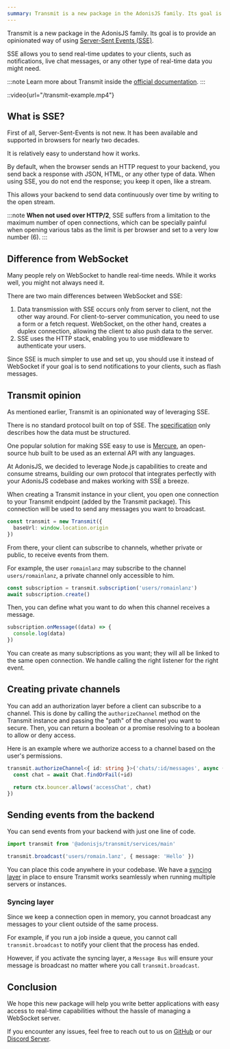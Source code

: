 ```yaml
---
summary: Transmit is a new package in the AdonisJS family. Its goal is to provide an opinionated way of using SSE.
---
```


Transmit is a new package in the AdonisJS family. Its goal is to provide an opinionated way of using [Server-Sent Events (SSE)](https://developer.mozilla.org/en-US/docs/Web/API/Server-sent_events).

SSE allows you to send real-time updates to your clients, such as notifications, live chat messages, or any other type of real-time data you might need.

:::note
Learn more about Transmit inside the [official documentation](https://docs.adonisjs.com/guides/digging-deeper/transmit).
:::

::video{url="/transmit-example.mp4"}

## What is SSE?

First of all, Server-Sent-Events is not new. It has been available and supported in browsers for nearly two decades.

It is relatively easy to understand how it works.

By default, when the browser sends an HTTP request to your backend, you send back a response with JSON, HTML, or any other type of data. When using SSE, you do not end the response; you keep it open, like a stream.

This allows your backend to send data continuously over time by writing to the open stream.

:::note
**When not used over HTTP/2**, SSE suffers from a limitation to the maximum number of open connections, which can be specially painful when opening various tabs as the limit is per browser and set to a very low number (6).
:::

## Difference from WebSocket

Many people rely on WebSocket to handle real-time needs. While it works well, you might not always need it.

There are two main differences between WebSocket and SSE:

1. Data transmission with SSE occurs only from server to client, not the other way around. For client-to-server communication, you need to use a form or a fetch request. WebSocket, on the other hand, creates a duplex connection, allowing the client to also push data to the server.
2. SSE uses the HTTP stack, enabling you to use middleware to authenticate your users.

Since SSE is much simpler to use and set up, you should use it instead of WebSocket if your goal is to send notifications to your clients, such as flash messages.

## Transmit opinion

As mentioned earlier, Transmit is an opinionated way of leveraging SSE.

There is no standard protocol built on top of SSE. The [specification](https://html.spec.whatwg.org/multipage/server-sent-events.html#server-sent-events) only describes how the data must be structured.

One popular solution for making SSE easy to use is [Mercure](https://mercure.rocks/), an open-source hub built to be used as an external API with any languages.

At AdonisJS, we decided to leverage Node.js capabilities to create and consume streams, building our own protocol that integrates perfectly with your AdonisJS codebase and makes working with SSE a breeze.

When creating a Transmit instance in your client, you open one connection to your Transmit endpoint (added by the Transmit package). This connection will be used to send any messages you want to broadcast.

```ts
const transmit = new Transmit({
  baseUrl: window.location.origin
})
```

From there, your client can subscribe to channels, whether private or public, to receive events from them.

For example, the user `romainlanz` may subscribe to the channel `users/romainlanz`, a private channel only accessible to him.

```ts
const subscription = transmit.subscription('users/romainlanz')
await subscription.create()
```

Then, you can define what you want to do when this channel receives a message.

```ts
subscription.onMessage((data) => {
  console.log(data)
})
```

You can create as many subscriptions as you want; they will all be linked to the same open connection. We handle calling the right listener for the right event.

## Creating private channels

You can add an authorization layer before a client can subscribe to a channel. This is done by calling the `authorizeChannel` method on the Transmit instance and passing the "path" of the channel you want to secure. Then, you can return a boolean or a promise resolving to a boolean to allow or deny access.

Here is an example where we authorize access to a channel based on the user's permissions.

```ts
transmit.authorizeChannel<{ id: string }>('chats/:id/messages', async (ctx: HttpContext, { id }) => {
  const chat = await Chat.findOrFail(+id)

  return ctx.bouncer.allows('accessChat', chat)
})
```

## Sending events from the backend

You can send events from your backend with just one line of code.

```ts
import transmit from '@adonisjs/transmit/services/main'

transmit.broadcast('users/romain.lanz', { message: 'Hello' })
```

You can place this code anywhere in your codebase. We have a [syncing layer](https://docs.adonisjs.com/guides/digging-deeper/transmit#syncing-across-multiple-servers-or-instances) in place to ensure Transmit works seamlessly when running multiple servers or instances.

### Syncing layer

Since we keep a connection open in memory, you cannot broadcast any messages to your client outside of the same process.

For example, if you run a job inside a queue, you cannot call `transmit.broadcast` to notify your client that the process has ended.

However, if you activate the syncing layer, a `Message Bus` will ensure your message is broadcast no matter where you call `transmit.broadcast`.

## Conclusion

We hope this new package will help you write better applications with easy access to real-time capabilities without the hassle of managing a WebSocket server.

If you encounter any issues, feel free to reach out to us on [GitHub](https://github.com/orgs/adonisjs/discussions) or our [Discord Server](https://discord.gg/vDcEjq6).
